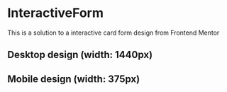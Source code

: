 # InteractiveForm

This is a solution to a interactive card form design from Frontend Mentor

## Desktop design (width: 1440px)

## Mobile design (width: 375px)
